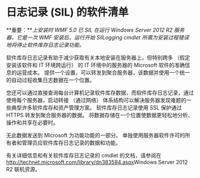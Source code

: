 # 日志记录 (SIL) 的软件清单

**重要︰***上安装时 WMF 5.0 已 SIL 在运行 Windows Server 2012 R2 服务器，它是一次 WMF 安装后，运行开始 SilLogging cmdlet 所需为安装过程错误地将停止软件库存日志记录功能。*

软件库存日志记录有助于减少获取有关本地安装在服务器上，但特别跨多 （假定安装该软件和 IT 环境跨运行） 的 IT 环境中的服务器的 Microsoft 软件的准确信息的运营成本。 提供一个设置，可以转发到聚合服务器，该数据并使用一个统一的自动过程收集日志数据在一个位置。

您还可以通过直接查询每台计算机记录软件库存数据，而软件库存日志记录，通过使用每个服务器，启动转接 （通过网络） 体系结构可以解决服务器发现难题的一些典型许多软件库存和资产管理方案。 软件库存日志记录使用 SSL 保护通过 HTTPS 转发到聚合服务器的数据。 将数据存储在一个位置使数据更轻松地分析、 操作和共享在必要时。

无此数据发送到 Microsoft 为功能功能的一部分。 单独使用服务器软件许可的所有者和管理员应软件库存日志记录的数据和功能。

有关详细信息和有关软件库存日志记录的 cmdlet 的文档，请参阅在<http://technet.microsoft.com/library/dn383584.aspx>Windows Server 2012 R2 联机资源。
